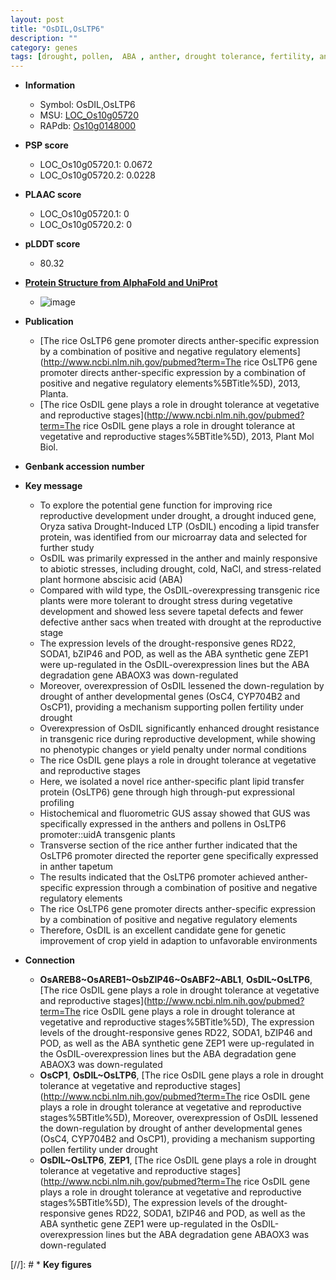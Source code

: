 ```yaml
---
layout: post
title: "OsDIL,OsLTP6"
description: ""
category: genes
tags: [drought, pollen,  ABA , anther, drought tolerance, fertility, anther development, tapetal, vegetative, yield, tapetum, abiotic stress, reproductive, drought resistance]
---
```


* **Information**  
    + Symbol: OsDIL,OsLTP6  
    + MSU: [LOC_Os10g05720](http://rice.plantbiology.msu.edu/cgi-bin/ORF_infopage.cgi?orf=LOC_Os10g05720)  
    + RAPdb: [Os10g0148000](http://rapdb.dna.affrc.go.jp/viewer/gbrowse_details/irgsp1?name=Os10g0148000)  

* **PSP score**  
    + LOC_Os10g05720.1: 0.0672 
    + LOC_Os10g05720.2: 0.0228 

* **PLAAC score**  
    + LOC_Os10g05720.1: 0 
    + LOC_Os10g05720.2: 0 

* **pLDDT score**
    + 80.32

* **[Protein Structure from AlphaFold and UniProt](https://www.uniprot.org/uniprotkb/Q33B26/entry#structure)**
    + ![image](https://ricepsp.github.io/images/Q3/AF-Q33B26-F1.png)

* **Publication**  
    + [The rice OsLTP6 gene promoter directs anther-specific expression by a combination of positive and negative regulatory elements](http://www.ncbi.nlm.nih.gov/pubmed?term=The rice OsLTP6 gene promoter directs anther-specific expression by a combination of positive and negative regulatory elements%5BTitle%5D), 2013, Planta.
    + [The rice OsDIL gene plays a role in drought tolerance at vegetative and reproductive stages](http://www.ncbi.nlm.nih.gov/pubmed?term=The rice OsDIL gene plays a role in drought tolerance at vegetative and reproductive stages%5BTitle%5D), 2013, Plant Mol Biol.

* **Genbank accession number**  

* **Key message**  
    + To explore the potential gene function for improving rice reproductive development under drought, a drought induced gene, Oryza sativa Drought-Induced LTP (OsDIL) encoding a lipid transfer protein, was identified from our microarray data and selected for further study
    + OsDIL was primarily expressed in the anther and mainly responsive to abiotic stresses, including drought, cold, NaCl, and stress-related plant hormone abscisic acid (ABA)
    + Compared with wild type, the OsDIL-overexpressing transgenic rice plants were more tolerant to drought stress during vegetative development and showed less severe tapetal defects and fewer defective anther sacs when treated with drought at the reproductive stage
    + The expression levels of the drought-responsive genes RD22, SODA1, bZIP46 and POD, as well as the ABA synthetic gene ZEP1 were up-regulated in the OsDIL-overexpression lines but the ABA degradation gene ABAOX3 was down-regulated
    + Moreover, overexpression of OsDIL lessened the down-regulation by drought of anther developmental genes (OsC4, CYP704B2 and OsCP1), providing a mechanism supporting pollen fertility under drought
    + Overexpression of OsDIL significantly enhanced drought resistance in transgenic rice during reproductive development, while showing no phenotypic changes or yield penalty under normal conditions
    + The rice OsDIL gene plays a role in drought tolerance at vegetative and reproductive stages
    + Here, we isolated a novel rice anther-specific plant lipid transfer protein (OsLTP6) gene through high through-put expressional profiling
    + Histochemical and fluorometric GUS assay showed that GUS was specifically expressed in the anthers and pollens in OsLTP6 promoter::uidA transgenic plants
    + Transverse section of the rice anther further indicated that the OsLTP6 promoter directed the reporter gene specifically expressed in anther tapetum
    + The results indicated that the OsLTP6 promoter achieved anther-specific expression through a combination of positive and negative regulatory elements
    + The rice OsLTP6 gene promoter directs anther-specific expression by a combination of positive and negative regulatory elements
    + Therefore, OsDIL is an excellent candidate gene for genetic improvement of crop yield in adaption to unfavorable environments

* **Connection**  
    + __OsAREB8~OsAREB1~OsbZIP46~OsABF2~ABL1__, __OsDIL~OsLTP6__, [The rice OsDIL gene plays a role in drought tolerance at vegetative and reproductive stages](http://www.ncbi.nlm.nih.gov/pubmed?term=The rice OsDIL gene plays a role in drought tolerance at vegetative and reproductive stages%5BTitle%5D), The expression levels of the drought-responsive genes RD22, SODA1, bZIP46 and POD, as well as the ABA synthetic gene ZEP1 were up-regulated in the OsDIL-overexpression lines but the ABA degradation gene ABAOX3 was down-regulated
    + __OsCP1__, __OsDIL~OsLTP6__, [The rice OsDIL gene plays a role in drought tolerance at vegetative and reproductive stages](http://www.ncbi.nlm.nih.gov/pubmed?term=The rice OsDIL gene plays a role in drought tolerance at vegetative and reproductive stages%5BTitle%5D), Moreover, overexpression of OsDIL lessened the down-regulation by drought of anther developmental genes (OsC4, CYP704B2 and OsCP1), providing a mechanism supporting pollen fertility under drought
    + __OsDIL~OsLTP6__, __ZEP1__, [The rice OsDIL gene plays a role in drought tolerance at vegetative and reproductive stages](http://www.ncbi.nlm.nih.gov/pubmed?term=The rice OsDIL gene plays a role in drought tolerance at vegetative and reproductive stages%5BTitle%5D), The expression levels of the drought-responsive genes RD22, SODA1, bZIP46 and POD, as well as the ABA synthetic gene ZEP1 were up-regulated in the OsDIL-overexpression lines but the ABA degradation gene ABAOX3 was down-regulated

[//]: # * **Key figures**  


